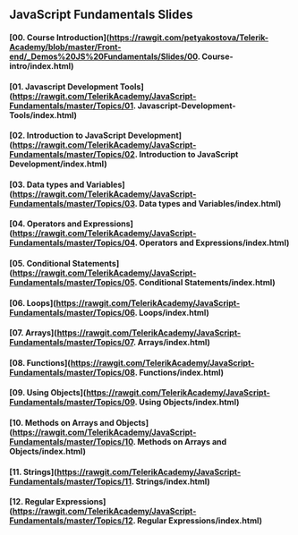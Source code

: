 ## JavaScript Fundamentals Slides

#### [00. Course Introduction](https://rawgit.com/petyakostova/Telerik-Academy/blob/master/Front-end/_Demos%20JS%20Fundamentals/Slides/00. Course-intro/index.html) 

#### [01. Javascript Development Tools](https://rawgit.com/TelerikAcademy/JavaScript-Fundamentals/master/Topics/01. Javascript-Development-Tools/index.html) 

#### [02. Introduction to JavaScript Development](https://rawgit.com/TelerikAcademy/JavaScript-Fundamentals/master/Topics/02. Introduction to JavaScript Development/index.html) 

#### [03. Data types and Variables](https://rawgit.com/TelerikAcademy/JavaScript-Fundamentals/master/Topics/03. Data types and Variables/index.html)

#### [04. Operators and Expressions](https://rawgit.com/TelerikAcademy/JavaScript-Fundamentals/master/Topics/04. Operators and Expressions/index.html) 

#### [05. Conditional Statements](https://rawgit.com/TelerikAcademy/JavaScript-Fundamentals/master/Topics/05. Conditional Statements/index.html) 

#### [06. Loops](https://rawgit.com/TelerikAcademy/JavaScript-Fundamentals/master/Topics/06. Loops/index.html) 

#### [07. Arrays](https://rawgit.com/TelerikAcademy/JavaScript-Fundamentals/master/Topics/07. Arrays/index.html) 

#### [08. Functions](https://rawgit.com/TelerikAcademy/JavaScript-Fundamentals/master/Topics/08. Functions/index.html) 

#### [09. Using Objects](https://rawgit.com/TelerikAcademy/JavaScript-Fundamentals/master/Topics/09. Using Objects/index.html)

#### [10. Methods on Arrays and Objects](https://rawgit.com/TelerikAcademy/JavaScript-Fundamentals/master/Topics/10. Methods on Arrays and Objects/index.html)

#### [11. Strings](https://rawgit.com/TelerikAcademy/JavaScript-Fundamentals/master/Topics/11. Strings/index.html)

#### [12. Regular Expressions](https://rawgit.com/TelerikAcademy/JavaScript-Fundamentals/master/Topics/12. Regular Expressions/index.html) 
